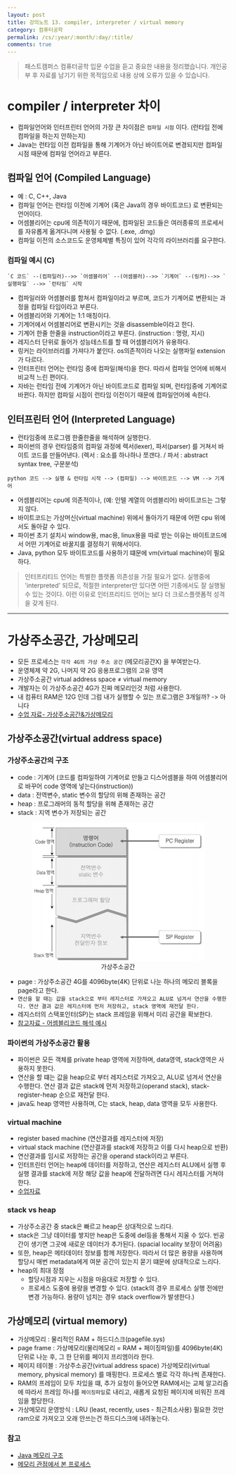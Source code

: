 ```yaml
---
layout: post
title: 강의노트 13. compiler, interpreter / virtual memory
category: 컴퓨터공학
permalink: /cs/:year/:month/:day/:title/
comments: true
---
```

> 패스트캠퍼스 컴퓨터공학 입문 수업을 듣고 중요한 내용을 정리했습니다. 개인공부 후 자료를 남기기 위한 목적임으로 내용 상에 오류가 있을 수 있습니다.

# compiler / interpreter 차이
- 컴파일언어와 인터프린터 언어의 가장 큰 차이점은 `컴파일 시점` 이다. (런타임 전에 컴파일을 하는지 안하는지)
- Java는 런타임 이전 컴파일을 통해 기계어가 아닌 바이트어로 변경되지만 컴파일 시점 때문에 컴파일 언어라고 부른다.

## 컴파일 언어 (Compiled Language)
- 예 : C, C++, Java
- 컴파일 언어는 런타임 이전에 기계어 (혹은 Java의 경우 바이트코드) 로 변환되는 언어이다.
- 어셈블리어는 cpu에 의존적이기 때문에, 컴파일된 코드들은 여러종류의 프로세서를 자유롭게 옮겨다니며 사용될 수 없다. (.exe, .dmg)
- 컴파일 이전의 소스코드도 운영체제별 특징이 있어 각각의 라이브러리를 요구한다.

### 컴파일 예시 (C)

```shell
`C 코드` --(컴파일러)-->> `어셈블리어` --(어셈블러)-->> `기계어` --(링커)-->> `실행파일` -->> `런타임` 시작
```

- 컴파일러와 어셈블러를 함쳐서 컴파일이라고 부르며, 코드가 기계어로 변환되는 과정을 컴파일 타임이라고 부른다.
- 어셈블리어와 기계어는 1:1 매칭이다.
- 기계어에서 어셈블리어로 변환시키는 것을 disassemble이라고 한다.
- 기계어 한줄 한줄을 instruction이라고 부른다. (instruction : 명령, 지시)
- 레지스터 단위로 들어가 성능테스트를 할 때 어셈블리어가 유용하다.
- 링커는 라이브러리를 가져다가 붙인다. os의존적이라 나오는 실행파일 extension가 다르다.
- 인터프린터 언어는 런타임 중에 컴파일(해석)을 한다. 따라서 컴파일 언어에 비해서 비교적 느린 편이다.
- 자바는 런타임 전에 기계어가 아닌 바이트코드로 컴파일 되며, 런타임중에 기계어로 바뀐다. 하지만 컴파일 시점이 런타임 이전이기 때문에 컴파일언어에 속한다.

## 인터프린터 언어 (Interpreted Language)
- 런타임중에 프로그램 한줄한줄을 해석하며 실행한다.
- 파이썬의 경우 런타임중의 컴파일 과정에 렉서(lexer), 파서(parser) 를 거쳐서 바이트 코드를 만들어낸다.
  (렉서 : 요소를 하나하나 쪼갠다. / 파서 : abstract syntax tree, 구문분석)

```shell
python 코드 --> 실행 & 런타임 시작 --> (컴파일) --> 바이트코드 --> VM --> 기계어
```
- 어셈블리어는 cpu에 의존적이나, (예: 인텔 계열의 어셈블리어) 바이트코드는 그렇지 않다.
- 바이트코드는 가상머신(virtual machine) 위에서 돌아가기 때문에 어떤 cpu 위에서도 돌아갈 수 있다.
- 파이썬 초기 설치시 window용, mac용, linux용을 따로 받는 이유는 바이트코드에서 어떤 기계어로 바꿀지를 결정하기 위해서이다.
- Java, python 모두 바이트코드를 사용하기 떄문에 vm(virtual machine)이 필요하다.
> 인터프리티드 언어는 특별한 플랫폼 의존성을 가질 필요가 없다. 실행중에 'interpreted' 되므로, 적절한 interpreter만 있다면 어떤 기종에서도 잘 실행될 수 있는 것이다. 이런 이유로 인터프리티드 언어는 보다 더 크로스플랫폼적 성격을 갖게 된다.


---


# 가상주소공간, 가상메모리
- 모든 프로세스는 `각각 4G의 가상 주소 공간` (메모리공간X) 을 부여받는다.
- 운영체제 약 2G, 나머지 약 2G 응용프로그램의 고유 영역
- 가상주소공간 virtual address space ≠ virtual memory
- 개발자는 이 가상주소공간 4G가 진짜 메모리인것 처럼 사용한다.
- 내 컴퓨터 RAM은 12G 인데 그럼 내가 실행할 수 있는 프로그램은 3개일까? -> 아니다
- [수업 자료- 가상주소공간&가상메모리](https://github.com/ythwork/ComputerScienceSchool/blob/master/lecture/memory/virtual_memory.pdf)

## 가상주소공간(virtual address space)
### 가상주소공간의 구조
- code : 기계어 (코드를 컴파일하여 기계어로 만들고 디스어셈블을 하여 어셈블리어로 바꾸어 code 영역에 넣는다(instruction))
- data : 전역변수, static 변수의 할당의 위해 존재하는 공간
- heap : 프로그래머의 동적 할당을 위해 존재하는 공간
- stack : 지역 변수가 저장되는 공간

<center>
 <figure>
 <img src="/assets/post-img/cs/virtual_address_space2.png" alt="views">
 <figcaption>가상주소공간</figcaption>
 </figure>
 </center>

- page : 가상주소공간 4G를 4096byte(4K) 단위로 나눈 하나의 메모리 블록을 page라고 한다.
- `연산을 할 때는 값을 stack으로 부터 레지스터로 가져오고 ALU로 넘겨서 연산을 수행한다. 연산 결과 값은 레지스터에 먼저 저장하고, stack 영역에 재전달 한다.`
- 레지스터의 스택포인터(SP)는 stack 프레임을 위해서 미리 공간을 확보한다.
- [참고자료 - 어셈블리코드 해석 예시](https://github.com/ythwork/ComputerScienceSchool/blob/master/lecture/memory/assembly_code.pdf)

### 파이썬의 가상주소공간 활용
- 파이썬은 모든 객체를 private heap 영역에 저장하며, data영역, stack영역은 사용하지 못한다.
- 연산을 할 떄는 값을 heap으로 부터 레지스터로 가져오고, ALU로 넘겨서 연산을 수행한다. 연산 결과 값은 stack에 먼저 저장하고(operand stack), stack-register-heap 순으로 재전달 한다.
- java도 heap 영역만 사용하며, C는 stack, heap, data 영역을 모두 사용한다.

### virtual machine
- register based machine (연산결과를 레지스터에 저장)
- virtual stack machine (연산결과를 stack에 저장하고 이를 다시 heap으로 반환)
- 연산결과를 임시로 저장하는 공간을 operand stack이라고 부른다.
- 인터프린터 언어는 heap에 데이터를 저장하고, 연산은 레지스터 ALU에서 실행 후 실행 결과를 stack에 저장 해당 값을 heap에 전달하려면 다시 레지스터를 거쳐야한다.
- [수업자료](https://github.com/ythwork/ComputerScienceSchool/blob/master/lecture/VM/vm.pdf)

### stack vs heap
- 가상주소공간 중 stack은 빠르고 heap은 상대적으로 느리다.
- stack은 그냥 데이터를 쌓지만 heap은 도중에 del등을 통해서 지울 수 있다. 빈공간이 생기면 그곳에 새로운 데이터가 추가된다. (spacial locality 보장이 어려움)
- 또한, heap은 메타데이터 정보를 함께 저장한다. 따라서 더 많은 용량을 사용하며 할당시 매번 metadata에게 여분 공간이 있는지 묻기 떄문에 상대적으로 느리다.
- heap의 최대 장점
  - 할당시점과 지우는 시점을 마음대로 저장할 수 있다.
  - 프로세스 도중에 용량을 변경할 수 있다. (stack의 경우 프로세스 실행 전에만 변경 가능하다. 용량이 넘치는 경우 stack overflow가 발생한다.)


## 가상메모리 (virtual memory)
- 가상메모리 : 물리적인 RAM +  하드디스크(pagefile.sys)
- page frame : 가상메모리(물리메모리 = RAM + 페이징파일)를 4096byte(4K) 단위로 나눈 후, 그 한 단위를 페이지 프리엠이라 한다.
- 페이지 테이블 : 가상주소공간(virtual address space) 가상메모리(virtual memory, physical memory) 를 매핑한다. 프로세스 별로 각각 하나씩 존재한다.
- RAM의 프레임이 모두 차있을 떄, 추가 요청이 들어오면 RAM에서는 교체 알고리즘에 따라서 프레임 하나를 `페이징파일`로 내리고, 새롭게 요청된 페이지에 비워진 프레임을 할당한다.
- 가상메모리 운영방식 : LRU (least, recently, uses - 최근최소사용) 필요한 것만  ram으로 가져오고 오래 안쓰는건 하드디스크에 내려놓는다.


### 참고
- [Java 메모리 구조](http://cafe.naver.com/jjdev/227)
- [메모리 관점에서 본 프로세스](http://mooneegee.blogspot.kr/2015/01/os-process.html)
